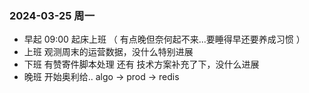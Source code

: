 ### 2024-03-25 周一
-  早起  09:00 起床上班 （ 有点晚但奈何起不来...要睡得早还要养成习惯 ）
-  上班  观测周末的运营数据，没什么特别进展
-  下班  有赞寄件脚本处理 还有 技术方案补充了下，没什么进展
-  晚班  开始奥利给..  algo -> prod -> redis
